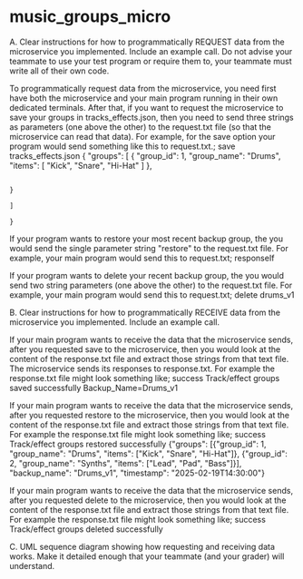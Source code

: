 # music_groups_micro


A. Clear instructions for how to programmatically REQUEST data from the microservice you implemented. Include an example call. Do not advise your teammate to use your test program or require them to, your teammate must write all of their own code.

To programmatically request data from the microservice, you need first have both the microservice and your main program running in their own dedicated terminals. After that, if you want to request the microservice to save your groups in tracks_effects.json, then you need to send three strings as parameters (one above the other) to the request.txt file (so that the microservice can read that data). For example, for the save option your program would send something like this to request.txt.; save
                                                                             tracks_effects.json
                                                                             {
                                                                              "groups": [
                                                                                  {
                                                                                      "group_id": 1,
                                                                                      "group_name": "Drums",
                                                                                      "items": [
                                                                                          "Kick",
                                                                                          "Snare",
                                                                                          "Hi-Hat"
                                                                                      ]
                                                                                  },
                                                                                 
                                                                                  }
                                                                              ]
                                                                          }
If your program wants to restore your most recent backup group, the you would send the single parameter string "restore" to the request.txt file. For example, your main program would send this to request.txt; responseIf 

If your program wants to delete your  recent backup group, the you would send two string parameters (one above the other) to the request.txt file. For example, your main program would send this to request.txt; delete
                                                                                 drums_v1



B. Clear instructions for how to programmatically RECEIVE data from the microservice you implemented. Include an example call.

If your main program wants to receive the data that the microservice sends, after you requested save to the microservice, then you would look at the content of the response.txt file and extract those strings from that text file. The microservice sends its responses to response.txt. For example the response.txt file might look something like;      success
                                                                                Track/effect groups saved successfully
                                                                                Backup_Name=Drums_v1


If your main program wants to receive the data that the microservice sends, after you requested restore to the microservice, then you would look at the content of the response.txt file and extract those strings from that text file. For example the response.txt file might look something like;      success
                          Track/effect groups restored successfully
                          {"groups": [{"group_id": 1, "group_name": "Drums", "items": ["Kick", "Snare", "Hi-Hat"]}, {"group_id": 2, "group_name": "Synths", "items": ["Lead", "Pad", "Bass"]}], "backup_name": "Drums_v1", "timestamp": "2025-02-19T14:30:00"}




If your main program wants to receive the data that the microservice sends, after you requested delete to the microservice, then you would look at the content of the response.txt file and extract those strings from that text file. For example the response.txt file might look something like;      success
                          Track/effect groups deleted successfully


                      

C. UML sequence diagram showing how requesting and receiving data works. Make it detailed enough that your teammate (and your grader) will understand.
